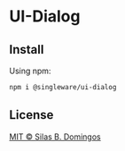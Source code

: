 # UI-Dialog

## Install

Using npm:

```sh
npm i @singleware/ui-dialog
```

## License

[MIT &copy; Silas B. Domingos](https://balmante.eti.br)
